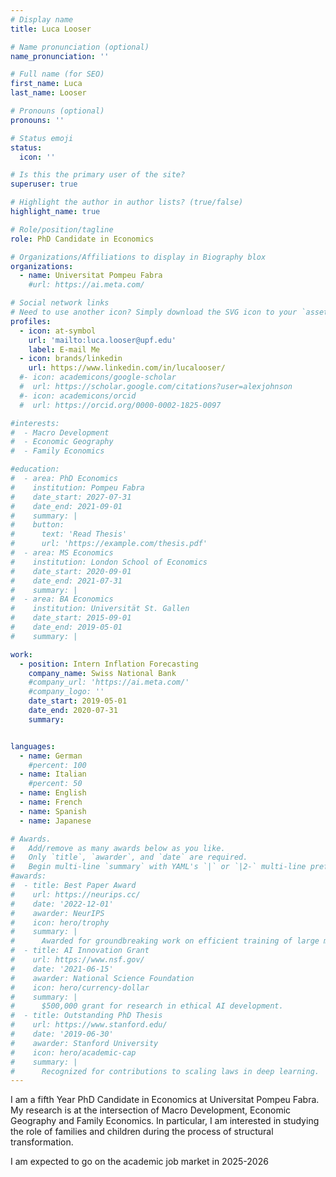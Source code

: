 ```yaml
---
# Display name
title: Luca Looser

# Name pronunciation (optional)
name_pronunciation: ''

# Full name (for SEO)
first_name: Luca
last_name: Looser

# Pronouns (optional)
pronouns: ''

# Status emoji
status:
  icon: ''

# Is this the primary user of the site?
superuser: true

# Highlight the author in author lists? (true/false)
highlight_name: true

# Role/position/tagline
role: PhD Candidate in Economics

# Organizations/Affiliations to display in Biography blox
organizations:
  - name: Universitat Pompeu Fabra
    #url: https://ai.meta.com/

# Social network links
# Need to use another icon? Simply download the SVG icon to your `assets/media/icons/` folder.
profiles:
  - icon: at-symbol
    url: 'mailto:luca.looser@upf.edu'
    label: E-mail Me
  - icon: brands/linkedin
    url: https://www.linkedin.com/in/lucalooser/
  #- icon: academicons/google-scholar
  #  url: https://scholar.google.com/citations?user=alexjohnson
  #- icon: academicons/orcid
  #  url: https://orcid.org/0000-0002-1825-0097

#interests:
#  - Macro Development
#  - Economic Geography
#  - Family Economics

#education:
#  - area: PhD Economics
#    institution: Pompeu Fabra
#    date_start: 2027-07-31
#    date_end: 2021-09-01
#    summary: |
#    button:
#      text: 'Read Thesis'
#      url: 'https://example.com/thesis.pdf'
#  - area: MS Economics
#    institution: London School of Economics
#    date_start: 2020-09-01
#    date_end: 2021-07-31
#    summary: |
#  - area: BA Economics
#    institution: Universität St. Gallen
#    date_start: 2015-09-01
#    date_end: 2019-05-01
#    summary: |

work:
  - position: Intern Inflation Forecasting
    company_name: Swiss National Bank
    #company_url: 'https://ai.meta.com/'
    #company_logo: ''
    date_start: 2019-05-01
    date_end: 2020-07-31
    summary: 


languages:
  - name: German
    #percent: 100
  - name: Italian
    #percent: 50
  - name: English
  - name: French
  - name: Spanish
  - name: Japanese 

# Awards.
#   Add/remove as many awards below as you like.
#   Only `title`, `awarder`, and `date` are required.
#   Begin multi-line `summary` with YAML's `|` or `|2-` multi-line prefix and indent 2 spaces below.
#awards:
#  - title: Best Paper Award
#    url: https://neurips.cc/
#    date: '2022-12-01'
#    awarder: NeurIPS
#    icon: hero/trophy
#    summary: |
#      Awarded for groundbreaking work on efficient training of large models.
#  - title: AI Innovation Grant
#    url: https://www.nsf.gov/
#    date: '2021-06-15'
#    awarder: National Science Foundation
#    icon: hero/currency-dollar
#    summary: |
#      $500,000 grant for research in ethical AI development.
#  - title: Outstanding PhD Thesis
#    url: https://www.stanford.edu/
#    date: '2019-06-30'
#    awarder: Stanford University
#    icon: hero/academic-cap
#    summary: |
#      Recognized for contributions to scaling laws in deep learning.
---
```


I am a fifth Year PhD Candidate in Economics at Universitat Pompeu Fabra. My research is at the intersection of Macro Development, Economic Geography and Family Economics. In particular, I am interested in studying the role of families and children during the process of structural transformation.

I am expected to go on the academic job market in 2025-2026
